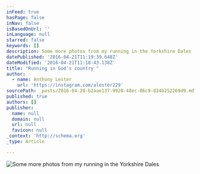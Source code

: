 ```yaml
---
inFeed: true
hasPage: false
inNav: false
isBasedOnUrl: ''
inLanguage: null
starred: false
keywords: []
description: Some more photos from my running in the Yorkshire Dales
datePublished: '2016-04-21T11:19:39.648Z'
dateModified: '2016-04-21T11:18:43.138Z'
title: "Running in God's country "
author:
  - name: Anthony Lester
    url: 'https://instagram.com/alester229'
sourcePath: _posts/2016-04-20-b2aae137-9920-48ec-86c9-824b252269d9.md
published: true
authors: []
publisher:
  name: null
  domain: null
  url: null
  favicon: null
_context: 'http://schema.org'
_type: Article

---
```

![Some more photos from my running in the Yorkshire Dales](https://the-grid-user-content.s3-us-west-2.amazonaws.com/27b7880d-8317-418b-a8b1-dc1387d18754.jpg)